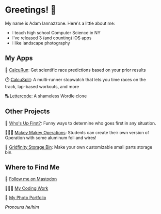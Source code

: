 # Greetings! 👋

My name is Adam Iannazzone. Here's a little about me:
* I teach high school Computer Science in NY
* I've released 3 (and counting) iOS apps
* I like landscape photography

## My Apps
👟 [CalcuRun](https://apps.apple.com/us/app/calcurun/id1554474187): Get scientific race predictions based on your prior results

⏱️ [CalcuSplit](https://apps.apple.com/us/app/calcusplit/id1563953421): A multi-runner stopwatch that lets you time races on the track, lap-based workouts, and more

🔠 [Lettercode](https://apps.apple.com/us/app/lettercode/id1603512717): A shameless Wordle clone

## Other Projects
🥇 [Who's Up First?](https://whosupfirst.com): Funny ways to determine who goes first in any situation.

👩🏼‍⚕️ [Makey Makey Operations](https://github.com/jiannazzone/Makey-Makey-Operation): Students can create their own version of Operation with some aluminum foil and wires!

🔩 [Gridfinity Storage Bin](https://github.com/jiannazzone/Gridfinity-Small-Parts): Make your own customizable small parts storage bin.

## Where to Find Me
🐘 <a rel="me" href="https://csed.social/@aiannazzone">Follow me on Mastodon</a>

🧑🏻‍💻 <a href="https://apps.iannaz.zone">My Coding Work</a>

📸 <a href="https://photos.iannaz.zone">My Photo Portfolio</a>

_Pronouns he/him_
